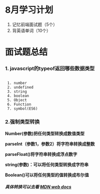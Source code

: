 # 8月学习计划
1. 记忆前端面试题（5个）
2. 背英语单词（10个）


# 面试题总结
### 1. javascript的typeof返回哪些数据类型

```

 1. number 
 2. undefined 
 3. string 
 4. boolean 
 5. Object  
 6. Function 
 7. symbol(ES6) 

```
### 2.强制类型转换

 **Number(参数)把任何类型转换成数值类型**

 **parseInt（参数1，参数2）将字符串转换成整数**

**parseFloat()将字符串转换成浮点数字**

**string(参数)：可以将任何类型转换成字符串**

**Boolean()可以将任何类型的值转换成布尔值**

##### 具体转换可以去看 [MDN web docs](https://developer.mozilla.org/zh-CN/docs/Web/JavaScript/Reference/Global_Objects/parseInt)



